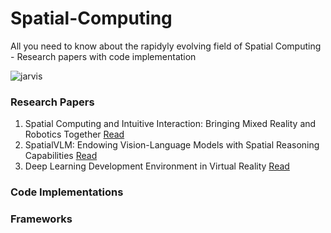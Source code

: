 # Spatial-Computing
All you need to know about the rapidyly evolving field of Spatial Computing - Research papers with code implementation

![jarvis](https://github.com/Jaykef/Spatial-Computing/assets/11355002/e276e9fc-d3f9-42ad-922f-8e2a87e9ffb2)

### Research Papers
1. Spatial Computing and Intuitive Interaction: Bringing Mixed Reality and Robotics Together <a href="https://github.com/Jaykef/Spatial-Computing/blob/main/Research-Papers/Spatial-Computing-and%20Intuitive-Interaction.pdf">Read</a>
2. SpatialVLM: Endowing Vision-Language Models with Spatial Reasoning Capabilities <a href="https://arxiv.org/pdf/2401.12168.pdf">Read</a>
3. Deep Learning Development Environment in Virtual Reality <a href="https://arxiv.org/pdf/1906.05925v1.pdf">Read</a>

### Code Implementations

### Frameworks


